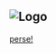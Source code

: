 ![Logo](https://orig00.deviantart.net/ca39/f/2011/132/4/0/omg_rainbow_pony_by_saitenyo-d3g7bh2.jpg)
---


<a href="https://duckduckgo.com/?q=butt&t=ffab&iar=images&iax=images&ia=images" target="_blank">perse!</a>
